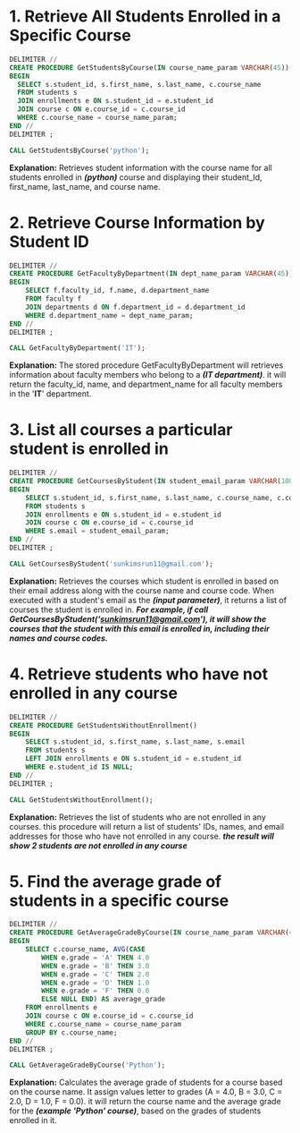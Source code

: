 # 1. Retrieve All Students Enrolled in a Specific Course
```sql
DELIMITER //
CREATE PROCEDURE GetStudentsByCourse(IN course_name_param VARCHAR(45))
BEGIN
  SELECT s.student_id, s.first_name, s.last_name, c.course_name
  FROM students s
  JOIN enrollments e ON s.student_id = e.student_id
  JOIN course c ON e.course_id = c.course_id
  WHERE c.course_name = course_name_param;
END //
DELIMITER ;

CALL GetStudentsByCourse('python');
```

**Explanation:** Retrieves student information with the course name for all students enrolled in ***(python)*** course and displaying their student_Id, first_name, last_name, and course name.

# 2. Retrieve Course Information by Student ID
```sql
DELIMITER //
CREATE PROCEDURE GetFacultyByDepartment(IN dept_name_param VARCHAR(45))
BEGIN
    SELECT f.faculty_id, f.name, d.department_name
    FROM faculty f
    JOIN departments d ON f.department_id = d.department_id
    WHERE d.department_name = dept_name_param;
END //
DELIMITER ;

CALL GetFacultyByDepartment('IT');
```

**Explanation:** The stored procedure GetFacultyByDepartment will retrieves information about faculty members who belong to a ***(IT department)***. it will return the faculty_id, name, and department_name for all faculty members in the '**IT**' department.

# 3. List all courses a particular student is enrolled in
```sql
DELIMITER //
CREATE PROCEDURE GetCoursesByStudent(IN student_email_param VARCHAR(100))
BEGIN
    SELECT s.student_id, s.first_name, s.last_name, c.course_name, c.course_code
    FROM students s
    JOIN enrollments e ON s.student_id = e.student_id
    JOIN course c ON e.course_id = c.course_id
    WHERE s.email = student_email_param;
END //
DELIMITER ;

CALL GetCoursesByStudent('sunkimsrun11@gmail.com');
```

**Explanation:** Retrieves the courses which student is enrolled in based on their email address along with the course name and course code. When executed with a student's email as the ***(input parameter)***, it returns a list of courses the student is enrolled in. 
***For example, if call GetCoursesByStudent('sunkimsrun11@gmail.com'), it will show the courses that the student with this email is enrolled in, including their names and course codes.***


# 4. Retrieve students who have not enrolled in any course
```sql
DELIMITER //
CREATE PROCEDURE GetStudentsWithoutEnrollment()
BEGIN
    SELECT s.student_id, s.first_name, s.last_name, s.email
    FROM students s
    LEFT JOIN enrollments e ON s.student_id = e.student_id
    WHERE e.student_id IS NULL;
END //
DELIMITER ;

CALL GetStudentsWithoutEnrollment();
```

**Explanation:** Retrieves the list of students who are not enrolled in any courses. this procedure will return a list of students' IDs, names, and email addresses for those who have not enrolled in any course. ***the result will show 2 students are not enrolled in any course***


# 5. Find the average grade of students in a specific course
```sql
DELIMITER //
CREATE PROCEDURE GetAverageGradeByCourse(IN course_name_param VARCHAR(45))
BEGIN
    SELECT c.course_name, AVG(CASE 
        WHEN e.grade = 'A' THEN 4.0 
        WHEN e.grade = 'B' THEN 3.0 
        WHEN e.grade = 'C' THEN 2.0 
        WHEN e.grade = 'D' THEN 1.0 
        WHEN e.grade = 'F' THEN 0.0 
        ELSE NULL END) AS average_grade
    FROM enrollments e
    JOIN course c ON e.course_id = c.course_id
    WHERE c.course_name = course_name_param
    GROUP BY c.course_name;
END //
DELIMITER ;

CALL GetAverageGradeByCourse('Python');
```

**Explanation:** Calculates the average grade of students for a course based on the course name.  It assign values letter to grades (A = 4.0, B = 3.0, C = 2.0, D = 1.0, F = 0.0). it will return the course name and the average grade for the ***(example 'Python' course)***, based on the grades of students enrolled in it.

